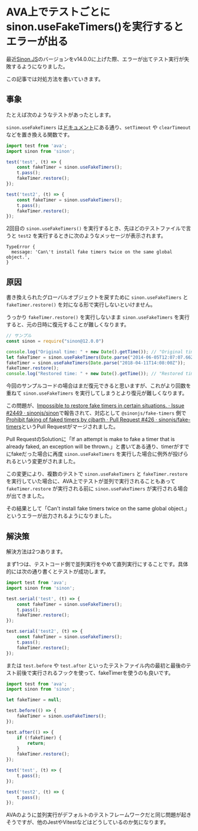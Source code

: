 # AVA上でテストごとにsinon.useFakeTimers()を実行するとエラーが出る

最近[Sinon.JS](https://sinonjs.org/)のバージョンをv14.0.0に上げた際、エラーが出てテスト実行が失敗するようになりました。

この記事では対処方法を書いていきます。

## 事象

たとえば次のようなテストがあったとします。

`sinon.useFakeTimers` は[ドキュメント](https://sinonjs.org/releases/latest/fake-timers/)にある通り、`setTimeout` や `clearTimeout`などを置き換える関数です。

```javascript
import test from 'ava';
import sinon from 'sinon';

test('test', (t) => {
    const fakeTimer = sinon.useFakeTimers();
    t.pass();
    fakeTimer.restore();
});

test('test2', (t) => {
    const fakeTimer = sinon.useFakeTimers();
    t.pass();
    fakeTimer.restore();
});
```

2回目の `sinon.useFakeTimers()` を実行するとき、先ほどのテストファイルで言うと `test2` を実行するときに次のようなメッセージが表示されます。

```
TypeError {
  message: 'Can\'t install fake timers twice on the same global object.',
}
```

## 原因

書き換えられたグローバルオブジェクトを戻すために `sinon.useFakeTimers` と `fakeTimer.restore()` を対になる形で実行しないといけません。

うっかり `fakeTimer.restore()` を実行しないまま `sinon.useFakeTimers`  を実行すると、元の日時に復元することが難しくなります。

```javascript
// サンプル
const sinon = require("sinon@12.0.0")

console.log("Original time: " + new Date().getTime()); // "Original time: 1653007080412"
let fakeTimer = sinon.useFakeTimers(Date.parse("2014-06-05T12:07:07.662Z"));
fakeTimer = sinon.useFakeTimers(Date.parse("2018-04-11T14:08:00Z"));
fakeTimer.restore();
console.log("Restored time: " + new Date().getTime()); // "Restored time: 1401970027662"
```

今回のサンプルコードの場合はまだ復元できると思いますが、これがより回数を重ねて `sinon.useFakeTimers` を実行してしまうとより復元が難しくなります。

この問題が、[Impossible to restore fake timers in certain situations. · Issue #2449 · sinonjs/sinon](https://github.com/sinonjs/sinon/issues/2449)で報告されて、対応として `@sinonjs/fake-timers` 側で[Prohibit faking of faked timers by cjbarth · Pull Request #426 · sinonjs/fake-timers](https://github.com/sinonjs/fake-timers/pull/426)というPull Requestがマージされました。

Pull RequestのSolutionに「If an attempt is make to fake a timer that is already faked, an exception will be thrown.」と書いてある通り、timerがすでにfakeだった場合に再度 `sinon.useFakeTimers` を実行した場合に例外が投げられるという変更がされました。

この変更により、複数のテストで `sinon.useFakeTimers` と `fakeTimer.restore` を実行していた場合に、AVA上でテストが並列で実行されることもあって  `fakeTimer.restore` が実行される前に `sinon.useFakeTimers` が実行される場合が出てきました。

その結果として「Can't install fake timers twice on the same global object.」というエラーが出力されるようになりました。

## 解決策

解決方法は2つあります。

まず1つは、テストコード側で並列実行をやめて直列実行にすることです。具体的には次の通り書くとテストが成功します。

```javascript
import test from 'ava';
import sinon from 'sinon';

test.serial('test', (t) => {
    const fakeTimer = sinon.useFakeTimers();
    t.pass();
    fakeTimer.restore();
});

test.serial('test2', (t) => {
    const fakeTimer = sinon.useFakeTimers();
    t.pass();
    fakeTimer.restore();
});
```

または `test.before` や `test.after` といったテストファイル内の最初と最後のテスト前後で実行されるフックを使って、fakeTimerを使うのも良いです。

```javascript
import test from 'ava';
import sinon from 'sinon';

let fakeTimer = null;

test.before(() => {
    fakeTimer = sinon.useFakeTimers();
});

test.after(() => {
	if (!fakeTimer) {
		return;
	}
    fakeTimer.restore();
});

test('test', (t) => {
    t.pass();
});

test('test2', (t) => {
    t.pass();
});
```

AVAのように並列実行がデフォルトのテストフレームワークだと同じ問題が起きそうですが、他のJestやVitestなどはどうしているのか気になります。
